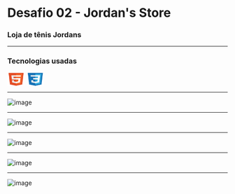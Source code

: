 # Desafio 02 - Jordan's Store
### Loja de tênis Jordans

<hr />

### Tecnologias usadas

<div style>
   <img align="center" alt="Romeu-HTML" height="30" width="40" src="https://raw.githubusercontent.com/devicons/devicon/master/icons/html5/html5-original.svg" />
    <img align="center" alt="Romeu-CSS" height="30" width="40" src="https://raw.githubusercontent.com/devicons/devicon/master/icons/css3/css3-original.svg" />
</div>

<hr />

![image](https://user-images.githubusercontent.com/51343870/187039701-e2dd578c-895e-404f-afa3-0ee6f94f276c.png)

---

![image](https://user-images.githubusercontent.com/51343870/187039724-edda339f-dd16-4ad7-a596-671da4f3c49e.png)

--- 

![image](https://user-images.githubusercontent.com/51343870/187039859-5889e80c-bb8a-4ccb-ab22-cde885d9c63b.png)

--- 

![image](https://user-images.githubusercontent.com/51343870/187039885-a15ff66e-cab9-4eee-b9dc-d912c833c06f.png)

--- 

![image](https://user-images.githubusercontent.com/51343870/187039902-697ca65a-a674-4e19-8cf8-dedd2524fe81.png)
